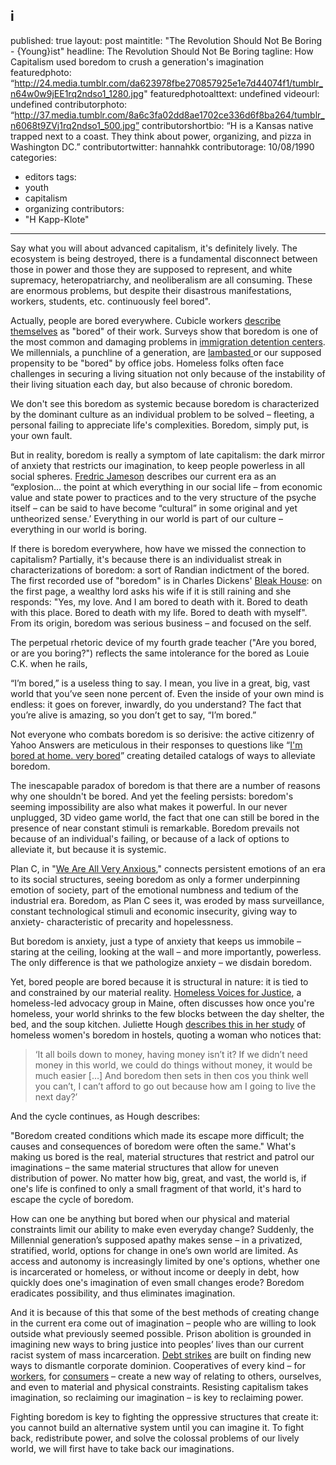 i
---

published: true
layout: post
maintitle: "The Revolution Should Not Be Boring - {Young}ist"
headline: The Revolution Should Not Be Boring
tagline: How Capitalism used boredom to crush a generation's imagination
featuredphoto: “http://24.media.tumblr.com/da623978fbe270857925e1e7d44074f1/tumblr_n64w0w9jEE1rq2ndso1_1280.jpg"
featuredphotoalttext: undefined
videourl: undefined
contributorphoto: “http://37.media.tumblr.com/8a6c3fa02dd8ae1702ce336d6f8ba264/tumblr_n6068t9ZVj1rq2ndso1_500.jpg”
contributorshortbio: “H is a Kansas native trapped next to a coast.  They think about power, organizing, and pizza in Washington DC.”
contributortwitter: hannahkk
contributorage: 10/08/1990
categories: 
  - editors
tags: 
  - youth
  - capitalism
  - organizing
contributors: 
  - "H Kapp-Klote"
  
---

Say what you will about advanced capitalism, it's definitely lively.  The ecosystem is being destroyed, there is a fundamental disconnect between those in power and those they are supposed to represent, and white supremacy, heteropatriarchy, and neoliberalism are all consuming.  These are enormous problems, but despite their disastrous manifestations, workers, students, etc. continuously feel bored". 

Actually, people are bored everywhere. Cubicle workers [describe themselves](http://www.managementtoday.co.uk/news/1187016/three-quarters-regret-career-choice-third-bored-work-says-survey/) as "bored" of their work. Surveys show that boredom is one of the most common and damaging problems in [immigration detention centers](http://www.cvt.org/sites/cvt.org/files/Report_TorturedAndDetained_Nov2013.pdf). We millennials, a punchline of a generation, are [lambasted ](http://www.huffingtonpost.ca/mary-donohue/millennials-_b_5239628.html) or our supposed propensity to be "bored" by office jobs.  Homeless folks often face challenges in securing a living situation not only because of the instability of their living situation each day, but also because of chronic boredom. 

We don't see this boredom as systemic because boredom is characterized by the dominant culture as an individual problem to be solved – fleeting, a personal failing to appreciate life's complexities.  Boredom, simply put, is your own fault.

But in reality, boredom is really a symptom of late capitalism: the dark mirror of anxiety that restricts our imagination, to keep people powerless in all social spheres.   [Fredric Jameson](https://www.marxists.org/reference/subject/philosophy/works/us/jameson.htm) describes our current era as an “explosion... the point at which everything in our social life – from economic value and state power to practices and to the very structure of the psyche itself – can be said to have become “cultural” in some original and yet untheorized sense.’  Everything in our world is part of our culture – everything in our world is boring.  

If there is boredom everywhere, how have we missed the connection to capitalism?  Partially, it's because there is an individualist streak in characterizations of boredom: a sort of Randian indictment of the bored.  The first recorded use of "boredom" is in Charles Dickens' [Bleak House](http://www.seren.bangor.ac.uk/features/2013/08/14/charles-dickens-museum-a-not-so-bleak-house/): on the first page, a wealthy lord asks his wife if it is still raining and she responds: "Yes, my love. And I am bored to death with it. Bored to death with this place. Bored to death with my life. Bored to death with myself".  From its origin, boredom was serious business – and focused on the self.  

The perpetual rhetoric device of my fourth grade teacher ("Are you bored, or are you boring?") reflects the same intolerance for the bored as Louie C.K. when he rails,

“I’m bored,” is a useless thing to say. I mean, you live in a great, big, vast world that you’ve seen none percent of. Even the inside of your own mind is endless: it goes on forever, inwardly, do you understand? The fact that you’re alive is amazing, so you don’t get to say, “I’m bored.”  

Not everyone who combats boredom is so derisive: the active citizenry of Yahoo Answers are meticulous in their responses to questions like “[I'm bored at home. very bored](https://answers.yahoo.com/question/index?qid=20130602222816AA0kj6I)” creating detailed catalogs of ways to alleviate boredom.  

The inescapable paradox of boredom is that there are a number of reasons why one shouldn't be bored. And yet the feeling persists: boredom's seeming impossibility are also what makes it powerful.  In our never unplugged, 3D video game world, the fact that one can still be bored in the presence of near constant stimuli is remarkable.  Boredom prevails not because of an individual's failing, or because of a lack of options to alleviate it, but because it is systemic. 

Plan C, in "[We Are All Very Anxious](http://www.weareplanc.org/we-are-all-very-anxious#.U2LAwVVdUj9)," connects persistent emotions of an era to its social structures, seeing boredom as only a former underpinning emotion of society, part of the emotional numbness and tedium of the industrial era. Boredom, as Plan C sees it, was eroded by mass surveillance, constant technological stimuli and economic insecurity, giving way to anxiety- characteristic of precarity and hopelessness.  

But boredom is anxiety, just a type of anxiety that keeps us immobile – staring at the ceiling, looking at the wall – and more importantly, powerless.  The only difference is that we pathologize anxiety – we disdain boredom.  

Yet, bored people are bored because it is structural in nature: it is tied to and constrained by our material reality.  [Homeless Voices for Justice](http://www.preblestreet.org/homeless_voices.php), a homeless-led advocacy group in Maine, often discusses how once you're homeless, your world shrinks to the few blocks between the day shelter, the bed, and the soup kitchen.  Juliette Hough [describes this in her study](http://www.broadwaylondon.org/ResearchInformation/Research/main_content/Boredom_and_Homelessness.pdf) of homeless women's boredom in hostels, quoting a woman who notices that:

> ‘It all boils down to money, having money isn’t it? If we didn’t need money in this world, we could do things without money, it would be much easier […] And boredom then sets in then cos you think well you can’t, I can’t afford to go out because how am I going to live the next day?’

And the cycle continues, as Hough describes: 

"Boredom created conditions which made its escape more difficult; the causes and consequences of boredom were often the same." What's making us bored is the real, material structures that restrict and patrol our imaginations – the same material structures that allow for uneven distribution of power.  No matter how big, great, and vast, the world is, if one's life is confined to only a small fragment of that world, it's hard to escape the cycle of boredom.

How can one be anything but bored when our physical and material constraints limit our ability to make even everyday change?  Suddenly, the Millennial generation’s supposed apathy makes sense – in a privatized, stratified, world, options for change in one’s own world are limited.  As access and autonomy is increasingly limited by one's options, whether one is incarcerated or homeless, or without income or deeply in debt, how quickly does one's imagination of even small changes erode? Boredom eradicates possibility, and thus eliminates imagination. 

And it is because of this that some of the best methods of creating change in the current era come out of imagination – people who are willing to look outside what previously seemed possible. Prison abolition is grounded in imagining new ways to bring justice into peoples’ lives than our current racist system of mass incarceration. [Debt strikes](http://strikedebt.org/) are built on finding new ways to dismantle corporate dominion.  Cooperatives of every kind – for [workers](http://shiftchange.org/), for [consumers](http://detroitblackfoodsecurity.org/co_op.html) – create a new way of relating to others, ourselves, and even to material and physical constraints. Resisting capitalism takes imagination, so reclaiming our imagination –  is key to reclaiming power.  

Fighting boredom is key to fighting the oppressive structures that create it: you cannot build an alternative system until you can imagine it.  To fight back, redistribute power, and solve the colossal problems of our lively world, we will first have to take back our imaginations.  
